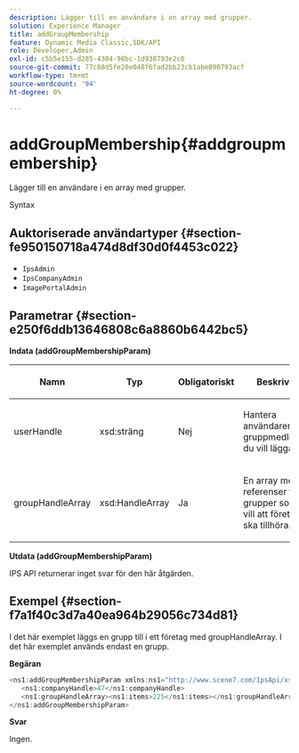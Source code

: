 ```yaml
---
description: Lägger till en användare i en array med grupper.
solution: Experience Manager
title: addGroupMembership
feature: Dynamic Media Classic,SDK/API
role: Developer,Admin
exl-id: c5b5e155-d285-4304-98bc-1d938793e2c0
source-git-commit: 77c88d5fe20e048f6fad2bb23cb1abe090793acf
workflow-type: tm+mt
source-wordcount: '94'
ht-degree: 0%

---
```


# addGroupMembership{#addgroupmembership}

Lägger till en användare i en array med grupper.

Syntax

## Auktoriserade användartyper {#section-fe950150718a474d8df30d0f4453c022}

* `IpsAdmin`
* `IpsCompanyAdmin`
* `ImagePortalAdmin`

## Parametrar {#section-e250f6ddb13646808c6a8860b6442bc5}

**Indata (addGroupMembershipParam)**

<table id="table_71AD8902E4854CA5A12379DBA4DF17C7"> 
 <thead> 
  <tr> 
   <th colname="col1" class="entry"> <p>Namn </p> </th> 
   <th colname="col2" class="entry"> <p>Typ </p> </th> 
   <th colname="col3" class="entry"> <p>Obligatoriskt </p> </th> 
   <th colname="col4" class="entry"> <p>Beskrivning </p> </th> 
  </tr> 
 </thead>
 <tbody> 
  <tr> 
   <td colname="col1"> <span class="codeph"> <span class="varname"> userHandle</span> </span> </td> 
   <td colname="col2"> <span class="codeph"> xsd:sträng</span> </td> 
   <td colname="col3"> <p>Nej </p> </td> 
   <td colname="col4"> <p>Hantera användaren vars gruppmedlemskap du vill lägga till. </p> </td> 
  </tr> 
  <tr> 
   <td colname="col1"> <span class="codeph"> <span class="varname"> groupHandleArray</span> </span> </td> 
   <td colname="col2"> <span class="codeph"> xsd:HandleArray</span> </td> 
   <td colname="col3"> <p>Ja </p> </td> 
   <td colname="col4"> <p>En array med referenser till de grupper som du vill att företaget ska tillhöra. </p> </td> 
  </tr> 
 </tbody> 
</table>

**Utdata (addGroupMembershipParam)**

IPS API returnerar inget svar för den här åtgärden.

## Exempel {#section-f7a1f40c3d7a40ea964b29056c734d81}

I det här exemplet läggs en grupp till i ett företag med groupHandleArray. I det här exemplet används endast en grupp.

**Begäran**

```java
<ns1:addGroupMembershipParam xmlns:ns1="http://www.scene7.com/IpsApi/xsd">
   <ns1:companyHandle>47</ns1:companyHandle>
   <ns1:groupHandleArray><ns1:items>225</ns1:items></ns1:groupHandleArray>
</ns1:addGroupMembershipParam>
```

**Svar**

Ingen.
